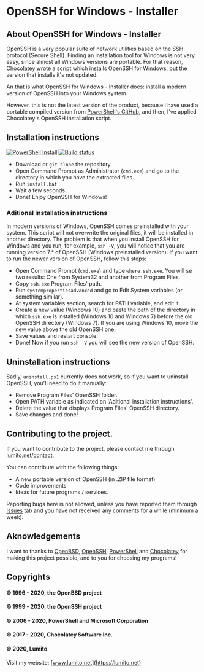 # OpenSSH for Windows - Installer

## About OpenSSH for Windows - Installer

OpenSSH is a very popular suite of network utilities based on the SSH protocol (Secure Shell). Finding an installation tool for Windows is not very easy, since almost all Windows versions are portable. For that reason, [Chocolatey](https://www.chocolatey.org) wrote a script which installs OpenSSH for Windows, but the version that installs it's not updated.

An that is what OpenSSH for Windows - Installer does: install a modern version of OpenSSH into your Windows system.

However, this is not the latest version of the product, because I have used a portable compiled version from [PowerShell's GitHub](https://github.com/PowerShell), and then, I've applied Chocolatey's OpenSSH installation script.

## Installation instructions

[![PowerShell Install](https://github.com/LumitoLuma/OpenSSHforWindows-Installer/workflows/PowerShell%20Install/badge.svg)](https://github.com/LumitoLuma/OpenSSHforWindows-Installer/actions?query=workflow%3A"PowerShell+Install") [![Build status](https://ci.appveyor.com/api/projects/status/na7ther37swbma0i?svg=true)](https://ci.appveyor.com/project/LumitoLuma/OpenSSHforWindows-Installer)

- Download or `git clone` the repository.
- Open Command Prompt as Administrator (`cmd.exe`) and go to the directory in which you have the extracted files.
- Run `install.bat`
- Wait a few seconds...
- Done! Enjoy OpenSSH for Windows!

### Aditional installation instructions

In modern versions of Windows, OpenSSH comes preinstalled with your system. This script will not overwrite the original files, it will be installed in another directory. The problem is that when you install OpenSSH for Windows and you run, for example, `ssh -V`, you will notice that you are running version 7.* of OpenSSH (Windows preinstalled version). If you want to run the newer version of OpenSSH, follow this steps:

- Open Command Prompt (`cmd.exe`) and type `where ssh.exe`. You will se two results: One from System32 and another from Program Files.
- Copy `ssh.exe` Program Files' path.
- Run `systempropertiesadvanced` and go to Edit System variables (or something similar).
- At system variables section, search for PATH variable, and edit it.
- Create a new value (Windows 10) and paste the path of the directory in which `ssh.exe` is installed (Windows 10 and Windows 7) before the old OpenSSH directory (Windows 7). If you are using Windows 10, move the new value above the old OpenSSH one.
- Save values and restart console.
- Done! Now if you run `ssh -V` you will see the new version of OpenSSH.

## Uninstallation instructions
 
Sadly, `uninstall.ps1` currently does not work, so if you want to uninstall OpenSSH, you'll need to do it manually:
 
- Remove Program Files' OpenSSH folder.
- Open PATH variable as indicated on 'Aditional installation instructions'. 
- Delete the value that displays Program Files' OpenSSH directory.
- Save changes and done!
 
## Contributing to the project.
 
If you want to contribute to the project, please contact me through [lumito.net/contact](https://lumito.net/contact).

You can contribute with the following things:
 
- A new portable version of OpenSSH (in .ZIP file format)
- Code improvements
- Ideas for future programs / services.

Reporting bugs here is not allowed, unless you have reported them through [Issues](https://github.com/LumitoLuma/OpenSSHforWindows-Installer/issues) tab and you have not received any comments for a while (minimum a week).

## Aknowledgements

I want to thanks to [OpenBSD](https://www.openbsd.org), [OpenSSH](https://www.openssh.org), [PowerShell](https://github.com/PowerShell) and [Chocolatey](https://www.chocolatey.org) for making this project possible, and to you for choosing my programs!

## Copyrights

#### © 1996 - 2020, the OpenBSD project
#### © 1999 - 2020, the OpenSSH project
#### © 2006 - 2020, PowerShell and Microsoft Corporation
#### © 2017 - 2020, Chocolatey Software Inc.
#### © 2020, Lumito

Visit my website: [www.lumito.net](https://lumito.net)
